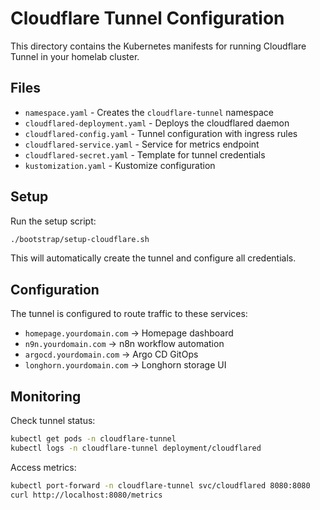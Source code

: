 # Cloudflare Tunnel Configuration

This directory contains the Kubernetes manifests for running Cloudflare Tunnel in your homelab cluster.

## Files

- `namespace.yaml` - Creates the `cloudflare-tunnel` namespace
- `cloudflared-deployment.yaml` - Deploys the cloudflared daemon
- `cloudflared-config.yaml` - Tunnel configuration with ingress rules
- `cloudflared-service.yaml` - Service for metrics endpoint
- `cloudflared-secret.yaml` - Template for tunnel credentials
- `kustomization.yaml` - Kustomize configuration

## Setup

Run the setup script:
```bash
./bootstrap/setup-cloudflare.sh
```

This will automatically create the tunnel and configure all credentials.

## Configuration

The tunnel is configured to route traffic to these services:

- `homepage.yourdomain.com` → Homepage dashboard
- `n9n.yourdomain.com` → n8n workflow automation
- `argocd.yourdomain.com` → Argo CD GitOps
- `longhorn.yourdomain.com` → Longhorn storage UI

## Monitoring

Check tunnel status:
```bash
kubectl get pods -n cloudflare-tunnel
kubectl logs -n cloudflare-tunnel deployment/cloudflared
```

Access metrics:
```bash
kubectl port-forward -n cloudflare-tunnel svc/cloudflared 8080:8080
curl http://localhost:8080/metrics
```
